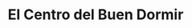 ---
title: "El Centro del Buen Dormir"
url: /plaza-huincul/el-centro-del-buen-dormir/
shop: Betten
---